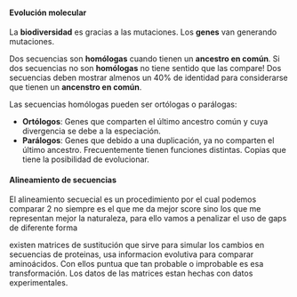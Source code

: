 #### Evolución molecular

La **biodiversidad** es gracias a las mutaciones.
Los **genes** van generando mutaciones.

Dos secuencias son **homólogas** cuando tienen un **ancestro en común**.
Si dos secuencias no son **homólogas** no tiene sentido que las compare!
Dos secuencias deben mostrar almenos un 40% de identidad para considerarse que tienen un **ancenstro en común**.

Las secuencias homólogas pueden ser ortólogas o parálogas:
- **Ortólogos**: Genes que comparten el último ancestro común y cuya divergencia se debe a la especiación.
- **Parálogos**: Genes que debido a una duplicación, ya no comparten el último ancestro. Frecuentemente tienen funciones distintas. Copias que tiene la posibilidad de evolucionar.

#### Alineamiento de secuencias

El alineamiento secuecial es un procedimiento por el cual podemos comparar 2 
no siempre es el que me da mejor score sino los que me representan mejor la naturaleza, para ello vamos a penalizar el uso de gaps de diferente forma

existen matrices de sustitución que sirve para simular los cambios en secuencias de proteinas, usa informacion evolutiva para comparar aminoácidos. Con ellos puntua que tan probable o improbable es esa transformación.
Los datos de las matrices estan hechas con datos experimentales.
